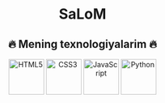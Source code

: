 

<!--
**ibragimov-owner/ibragimov-owner** is a ✨ _special_ ✨ repository because its `README.md` (this file) appears on your GitHub profile.

Here are some ideas to get you started:

- 🔭 I’m currently working on ...
- 🌱 I’m currently learning ...
- 👯 I’m looking to collaborate on ...
- 🤔 I’m looking for help with ...
- 💬 Ask me about ...
- 📫 How to reach me: ...
- 😄 Pronouns: ...
- ⚡ Fun fact: ...
-->
<h1 align="center">SaLoM</h1>

<h2 align="center">🔥 Mening texnologiyalarim 🔥</h2>

<p align="center">
  <img src="https://cdn.jsdelivr.net/gh/devicons/devicon/icons/html5/html5-original.svg" alt="HTML5" width="70" height="70"/>
  <img src="https://cdn.jsdelivr.net/gh/devicons/devicon/icons/css3/css3-original.svg" alt="CSS3" width="70" height="70"/>
  <img src="https://cdn.jsdelivr.net/gh/devicons/devicon/icons/javascript/javascript-original.svg" alt="JavaScript" width="70" height="70"/>
  <img src="https://cdn.jsdelivr.net/gh/devicons/devicon/icons/python/python-original.svg" alt="Python" width="70" height="70"/>
</p>
